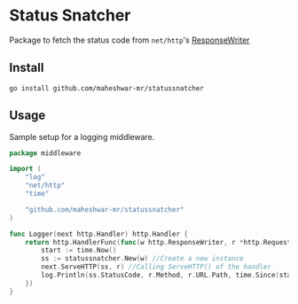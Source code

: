 # Status Snatcher
Package to fetch the status code from `net/http`'s [ResponseWriter](https://pkg.go.dev/net/http#ResponseWriter)
## Install
```
go install github.com/maheshwar-mr/statussnatcher
```
## Usage
Sample setup for a logging middleware.
```go
package middleware

import (
    "log"
    "net/http"
    "time"

    "github.com/maheshwar-mr/statussnatcher"
)

func Logger(next http.Handler) http.Handler {
    return http.HandlerFunc(func(w http.ResponseWriter, r *http.Request){
        start := time.Now()
        ss := statussnatcher.New(w) //Create a new instance
        next.ServeHTTP(ss, r) //Calling ServeHTTP() of the handler
        log.Println(ss.StatusCode, r.Method, r.URL.Path, time.Since(start))
    })
}
```
